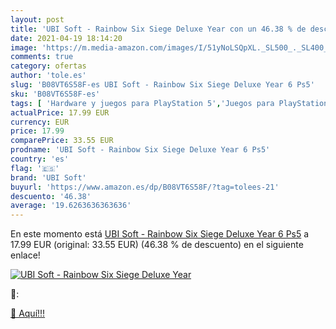 ```yaml
---
layout: post
title: 'UBI Soft - Rainbow Six Siege Deluxe Year con un 46.38 % de descuento'
date: 2021-04-19 18:14:20
image: 'https://m.media-amazon.com/images/I/51yNoLSQpXL._SL500_._SL400_.jpg'
comments: true
category: ofertas
author: 'tole.es'
slug: 'B08VT6S58F-es UBI Soft - Rainbow Six Siege Deluxe Year 6 Ps5'
sku: 'B08VT6S58F-es'
tags: [ 'Hardware y juegos para PlayStation 5','Juegos para PlayStation 5','Videojuegos','ps5','ubi soft', ]
actualPrice: 17.99 EUR
currency: EUR
price: 17.99
comparePrice: 33.55 EUR
prodname: 'UBI Soft - Rainbow Six Siege Deluxe Year 6 Ps5'
country: 'es'
flag: '🇪🇸'
brand: 'UBI Soft'
buyurl: 'https://www.amazon.es/dp/B08VT6S58F/?tag=tolees-21'
descuento: '46.38'
average: '19.6263636363636'
---
```


En este momento está [UBI Soft - Rainbow Six Siege Deluxe Year 6 Ps5](https://www.amazon.es/dp/B08VT6S58F/?tag=tolees-21) a 17.99 EUR (original: 33.55 EUR) (46.38 %  de descuento) en el siguiente enlace!

[![UBI Soft - Rainbow Six Siege Deluxe Year](https://m.media-amazon.com/images/I/51yNoLSQpXL._SL500_._SL400_.jpg)](https://www.amazon.es/dp/B08VT6S58F/?tag=tolees-21)

🔎:


[🛒 Aquí!!!](https://www.amazon.es/dp/B08VT6S58F/?tag=tolees-21)
